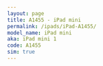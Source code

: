 ```yaml
---
layout: page
title: A1455 - iPad mini
permalink: /ipads/iPad-A1455/
model_name: iPad mini
aka: iPad mini 1
code: A1455
sim: true
---
```

